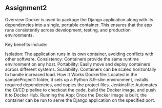 ## Assignment2
Overview
Docker is used to package the Django application along with its dependencies into a single, portable container. This ensures that the app runs consistently across development, testing, and production environments.

Key benefits include:

Isolation: The application runs in its own container, avoiding conflicts with other software.
Consistency: Containers provide the same runtime environment on any host.
Portability: Easily move and deploy containers across different systems.
Scalability: Containers can be scaled horizontally to handle increased load.
How It Works
Dockerfile: Located in the sampleProject1 folder, it sets up a Python 3.9-slim environment, installs required dependencies, and copies the project files.
Jenkinsfile: Automates the CI/CD pipeline to checkout the code, build the Docker image, and push it to Docker Hub.
Running the App: Once the Docker image is built, the container can be run to serve the Django application on the specified port.
